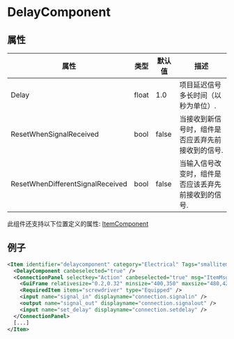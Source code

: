 # DelayComponent


## 属性

| 属性|类型|默认值|描述 |
| ---|---|---|--- |
| Delay|float|1.0|项目延迟信号多长时间（以秒为单位）. |
| ResetWhenSignalReceived|bool|false|当接收到新信号时，组件是否应丢弃先前接收到的信号. |
| ResetWhenDifferentSignalReceived|bool|false|当输入信号改变时，组件是否应该丢弃先前接收到的信号. |

此组件还支持以下位置定义的属性: [ItemComponent](ItemComponent.md)


## 例子
```xml
<Item identifier="delaycomponent" category="Electrical" Tags="smallitem,logic" maxstacksize="8" cargocontaineridentifier="metalcrate" scale="0.5" impactsoundtag="impact_metal_light" isshootable="true">
  <DelayComponent canbeselected="true" />
  <ConnectionPanel selectkey="Action" canbeselected="true" msg="ItemMsgRewireScrewdriver" hudpriority="10">
    <GuiFrame relativesize="0.2,0.32" minsize="400,350" maxsize="480,420" anchor="Center" style="ConnectionPanel" />
    <RequiredItem items="screwdriver" type="Equipped" />
    <input name="signal_in" displayname="connection.signalin" />
    <output name="signal_out" displayname="connection.signalout" />
    <input name="set_delay" displayname="connection.setdelay" />
  </ConnectionPanel>
  [...]
</Item>
```

